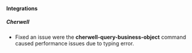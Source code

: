 
#### Integrations
##### Cherwell
- Fixed an issue were the **cherwell-query-business-object** command caused performance issues due to typing error.
